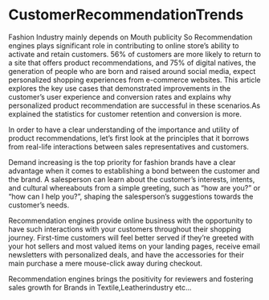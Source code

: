 # CustomerRecommendationTrends

Fashion Industry mainly depends on Mouth publicity So Recommendation engines plays significant role in contributing to online store’s ability to activate and retain customers. 56% of customers are more likely to return to a site that offers product recommendations, and 75% of digital natives, the generation of people who are born and raised around social media, expect personalized shopping experiences from e-commerce websites. This article explores the key use cases that demonstrated improvements in the customer’s user experience and conversion rates and explains why personalized product recommendation are successful in these scenarios.As explained the statistics for customer retention and conversion is more.

In order to have a clear understanding of the importance and utility of product recommendations, let’s first look at the principles that it borrows from real-life interactions between sales representatives and customers.

Demand increasing is the top priority for fashion brands have a clear advantage when it comes to establishing a bond between the customer and the brand. A salesperson can learn about the customer’s interests, intents, and cultural whereabouts from a simple greeting, such as “how are you?” or “how can I help you?”, shaping the salesperson’s suggestions towards the customer’s needs.

Recommendation engines provide online business with the opportunity to have such interactions with your customers throughout their shopping journey. First-time customers will feel better served if they’re greeted with your hot sellers and most valued items on your landing pages, receive email newsletters with personalized deals, and have the accessories for their main purchase a mere mouse-click away during checkout.

Recommendation engines brings the positivity for  reviewers and fostering sales growth for Brands in Textile,Leatherindustry etc...

